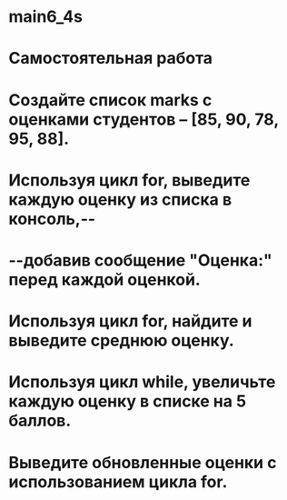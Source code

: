 # main6_4s
# Самостоятельная работа
# Создайте список marks с оценками студентов – [85, 90, 78, 95, 88].
# Используя цикл for, выведите каждую оценку из списка в консоль,--
# --добавив сообщение "Оценка:" перед каждой оценкой.
# Используя цикл for, найдите и выведите среднюю оценку.
# Используя цикл while, увеличьте каждую оценку в списке на 5 баллов.
# Выведите обновленные оценки с использованием цикла for.
